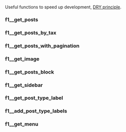 Useful functions to speed up development, [DRY principle](https://en.wikipedia.org/wiki/Don't_repeat_yourself).

### f1__get_posts




### f1__get_posts_by_tax



### f1__get_posts_with_pagination



### f1__get_image



### f1__get_posts_block



### f1__get_sidebar



### f1__get_post_type_label



### f1__add_post_type_labels


### f1__get_menu